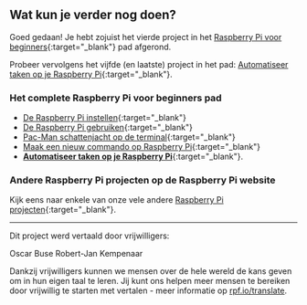 ## Wat kun je verder nog doen?

Goed gedaan! Je hebt zojuist het vierde project in het [Raspberry Pi voor beginners](https://projects.raspberrypi.org/nl-NL/pathways/raspberry-pi-beginners){:target="_blank"} pad afgerond.

Probeer vervolgens het vijfde (en laatste) project in het pad: [Automatiseer taken op je Raspberry Pi](https://projects.raspberrypi.org/nl-NL/projects/rpi-automate-tasks/){:target="_blank"}.

### Het complete Raspberry Pi voor beginners pad

- [De Raspberry Pi instellen](https://projects.raspberrypi.org/nl-NL/projects/raspberry-pi-setting-up/){:target="_blank"}
- [De Raspberry Pi gebruiken](https://projects.raspberrypi.org/nl-NL/projects/raspberry-pi-using/){:target="_blank"}
- [Pac-Man schattenjacht op de terminal](https://projects.raspberrypi.org/nl-NL/projects/pacman-terminal){:target="_blank"}
- [Maak een nieuw commando op Raspberry Pi](https://projects.raspberrypi.org/nl-NL/projects/raspberry-pi-command/){:target="_blank"}
- [**Automatiseer taken op je Raspberry Pi**](https://projects.raspberrypi.org/nl-NL/projects/rpi-automate-tasks/){:target="_blank"}.

### Andere Raspberry Pi projecten op de Raspberry Pi website

Kijk eens naar enkele van onze vele andere [Raspberry Pi projecten](https://projects.raspberrypi.org/nl-NL/projects?hardware%5B%5D=raspberry-pi){:target="_blank"}.

***

Dit project werd vertaald door vrijwilligers:

Oscar Buse
Robert-Jan Kempenaar

Dankzij vrijwilligers kunnen we mensen over de hele wereld de kans geven om in hun eigen taal te leren. Jij kunt ons helpen meer mensen te bereiken door vrijwillig te starten met vertalen - meer informatie op [rpf.io/translate](https://rpf.io/translate).
